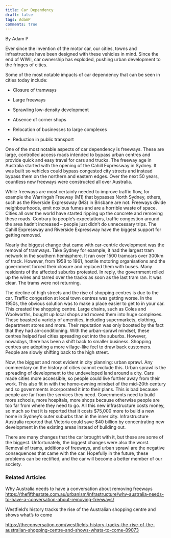 ```yaml
---
title: Car Dependency
draft: false
tags: AdamP
comments: true
---
```

By Adam P

Ever since the invention of the motor car, our cities, towns and infrastructure have been designed with these vehicles in mind. Since the end of WWII, car ownership has exploded, pushing urban development to the fringes of cities.

Some of the most notable impacts of car dependency that can be seen in cities today include:

- Closure of tramways

- Large freeways

- Sprawling low-density development

- Absence of corner shops

- Relocation of businesses to large complexes

- Reduction in public transport

One of the most notable aspects of car dependency is freeways. These are large, controlled access roads intended to bypass urban centres and provide quick and easy travel for cars and trucks. The freeway age in Australia started with the opening of the Cahill Expressway in Sydney. It was built so vehicles could bypass congested city streets and instead bypass them on the northern and eastern edges. Over the next 50 years, countless new freeways were constructed all over Australia.

While freeways are most certainly needed to improve traffic flow, for example the Warringah Freeway (M1) that bypasses North Sydney, others, such as the Riverside Expressway (M3) in Brisbane are not. Freeways divide neighbourhoods, emit noxious fumes and are a horrible waste of space. Cities all over the world have started ripping up the concrete and removing these roads. Contrary to people’s expectations, traffic congestion around the area hadn’t increased – people just didn’t do unnecessary trips. The Cahill Expressway and Riverside Expressway have the biggest support for getting removed.

Nearly the biggest change that came with car-centric development was the removal of tramways. Take Sydney for example, it had the largest tram network in the southern hemisphere. It ran over 1500 tramcars over 300km of track. However, from 1958 to 1961, hostile motoring organisations and the government forced their closure and replaced them with buses. Many residents of the affected suburbs protested. In reply, the government rolled up the wires and tarred over the tracks as soon as the last tram ran. It was clear. The trams were not returning.

The decline of high streets and the rise of shopping centres is due to the car. Traffic congestion at local town centres was getting worse. In the 1950s, the obvious solution was to make a place easier to get to in your car. This created the shopping centre. Large chains, such as Coles and Woolworths, bought up local shops and moved them into huge complexes. These boasted a variety of amenities, including supermarkets, clothing, department stores and more. Their reputation was only boosted by the fact that they had air-conditioning. With the urban-sprawl mindset, these centres helped fuel cities spreading out into the suburbs. However, nowadays, there has been a shift back to smaller business. Shopping centres are adopting a more village-like feel to draw back customers. People are slowly shifting back to the high street.

Now, the biggest and most evident in city planning: urban sprawl. Any commentary on the history of cities cannot exclude this. Urban sprawl is the spreading of development to the undeveloped land around a city. Cars made cities more accessible, so people could live further away from their work. This also fit in with the home-owning mindset of the mid-20th century and so governments incorporated it into their plans. This is bad because people are far from the services they need. Governments need to build more schools, more hospitals, more shops because otherwise people are too far from where they need to go. All this new infrastructure costs money, so much so that it is reported that it costs $75,000 more to build a new home in Sydney’s outer suburbs than in the inner city. Infrastructure Australia reported that Victoria could save $40 billion by concentrating new development in the existing areas instead of building out.

There are many changes that the car brought with it, but these are some of the biggest. Unfortunately, the biggest changes were also the worst. Removal of trams, additions of freeways, and urban sprawl are the negative consequences that came with the car. Hopefully in the future, these problems can be rectified, and the car will become a better member of our society.

### Related Articles

Why Australia needs to have a conversation about removing freeways https://thefifthestate.com.au/urbanism/infrastructure/why-australia-needs-to-have-a-conversation-about-removing-freeways/

Westfield’s history tracks the rise of the Australian shopping centre and shows what’s to come

https://theconversation.com/westfields-history-tracks-the-rise-of-the-australian-shopping-centre-and-shows-whats-to-come-89073
